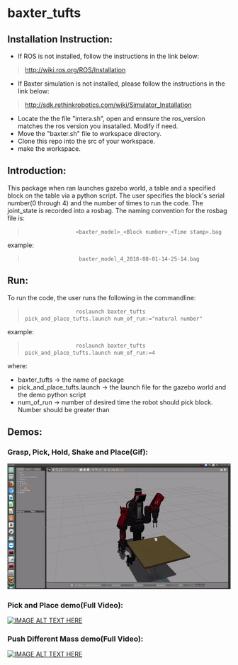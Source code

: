 # baxter_tufts

## Installation Instruction:
- If ROS is not installed, follow the instructions in the link below:
> http://wiki.ros.org/ROS/Installation
- If Baxter simulation is not installed, please follow the instructions in the link below:
> http://sdk.rethinkrobotics.com/wiki/Simulator_Installation
- Locate the the file "intera.sh", open and ennsure the ros_version matches the ros version you insatalled. Modify if need.
- Move the "baxter.sh" file to workspace directory.
- Clone this repo into the src of your workspace.
- make the workspace.

## Introduction:
This package when ran launches gazebo world, a table and a specified block on the table via a python script. The user specifies the block's serial number(0 through 4) and the number of times to run the code. The joint_state is recorded into a rosbag. The naming convention for the rosbag file is:
>                     <baxter_model>_<Block number>_<Time stamp>.bag
example:
>                      baxter_model_4_2018-08-01-14-25-14.bag

## Run:
To run the code, the user runs the following in the commandline:
>                     roslaunch baxter_tufts pick_and_place_tufts.launch num_of_run:="natural number"
example:
>                     roslaunch baxter_tufts pick_and_place_tufts.launch num_of_run:=4
 
where:
- baxter_tufts                -> the name of package
- pick_and_place_tufts.launch -> the launch file for the gazebo world and the demo python script
- num_of_run                  -> number of desired time the robot should pick block. Number should be greater than


## Demos:

### Grasp, Pick, Hold, Shake and Place(Gif):

<img src="pics/Baxter_pick_and_place_shake.gif" alt="drawing" width="600px"/>

### Pick and Place demo(Full Video):
[![IMAGE ALT TEXT HERE](https://img.youtube.com/vi/GDXMXK_m64g/0.jpg)](https://www.youtube.com/watch?v=GDXMXK_m64g)

### Push Different Mass demo(Full Video):
[![IMAGE ALT TEXT HERE](https://img.youtube.com/vi/sgkIpK8fFvA/0.jpg)](https://www.youtube.com/watch?v=sgkIpK8fFvA&feature=youtu.be)
